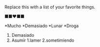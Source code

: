 Replace this with a list of your favorite things.

■■♥■■

*Mucho
*Demasiado
  *Lunar
  *Droga

1. Demasiado
2. Asumir
   1.lamer
   2.sometimiendo

